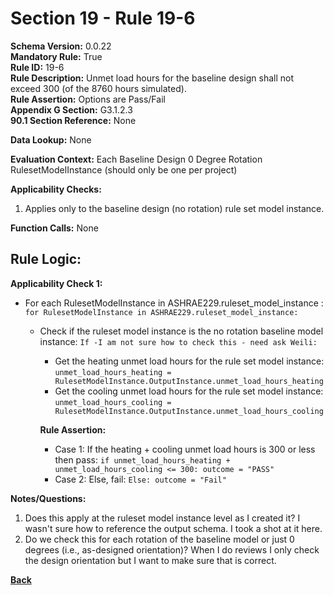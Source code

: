 # Section 19 - Rule 19-6      
**Schema Version:** 0.0.22  
**Mandatory Rule:** True      
**Rule ID:** 19-6         
**Rule Description:** Unmet load hours for the baseline design shall not exceed 300 (of the 8760 hours simulated).      
**Rule Assertion:** Options are Pass/Fail     
**Appendix G Section:** G3.1.2.3        
**90.1 Section Reference:** None  

**Data Lookup:** None  

**Evaluation Context:** Each Baseline Design 0 Degree Rotation RulesetModelInstance  (should only be one per project)

**Applicability Checks:**  

1. Applies only to the baseline design (no rotation) rule set model instance.  

**Function Calls:**  None  

## Rule Logic:   
**Applicability Check 1:**  
- For each RulesetModelInstance in ASHRAE229.ruleset_model_instance : `for RulesetModelInstance in ASHRAE229.ruleset_model_instance:`  
    - Check if the ruleset model instance is the no rotation baseline model instance: `If -I am not sure how to check this - need ask Weili:`  
        - Get the heating unmet load hours for the rule set model instance: `unmet_load_hours_heating = RulesetModelInstance.OutputInstance.unmet_load_hours_heating`  
        - Get the cooling unmet load hours for the rule set model instance: `unmet_load_hours_cooling = RulesetModelInstance.OutputInstance.unmet_load_hours_cooling`  

        **Rule Assertion:** 
        - Case 1: If the heating + cooling unmet load hours is 300 or less then pass: `if unmet_load_hours_heating + unmet_load_hours_cooling <= 300: outcome = "PASS"`   
        - Case 2: Else, fail: `Else: outcome = "Fail"`  

**Notes/Questions:**  
1. Does this apply at the ruleset model instance level as I created it? I wasn't sure how to reference the output schema. I took a shot at it here. 
2. Do we check this for each rotation of the baseline model or just 0 degrees (i.e., as-designed orientation)? When I do reviews I only check the design orientation but I want to make sure that is correct.  

**[Back](_toc.md)**
